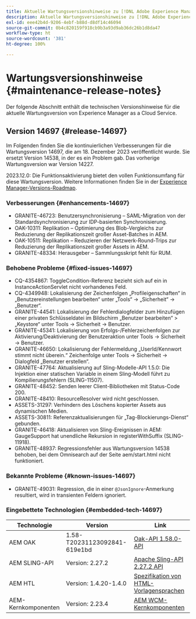 ```yaml
---
title: Aktuelle Wartungsversionshinweise zu [!DNL Adobe Experience Manager] as a Cloud Service.
description: Aktuelle Wartungsversionshinweise zu [!DNL Adobe Experience Manager] as a Cloud Service.
exl-id: eee42b4d-9206-4ebf-b88d-d8df14c46094
source-git-commit: 0b4c820159f918cb9b3a93d9ab36dc26b1d8da47
workflow-type: ht
source-wordcount: '381'
ht-degree: 100%

---
```


# Wartungsversionshinweise {#maintenance-release-notes}

Der folgende Abschnitt enthält die technischen Versionshinweise für die aktuelle Wartungsversion von Experience Manager as a Cloud Service.

## Version 14697 {#release-14697}

Im Folgenden finden Sie die kontinuierlichen Verbesserungen für die Wartungsversion 14697, die am 18. Dezember 2023 veröffentlicht wurde. Sie ersetzt Version 14538, in der es ein Problem gab. Das vorherige Wartungsversion war Version 14227.

2023.12.0: Die Funktionsaktivierung bietet den vollen Funktionsumfang für diese Wartungsversion. Weitere Informationen finden Sie in der [Experience Manager-Versions-Roadmap](https://experienceleague.adobe.com/docs/experience-manager-release-information/aem-release-updates/update-releases-roadmap.html?lang=de).

### Verbesserungen {#enhancements-14697}

* GRANITE-46723: Benutzersynchronisierung – SAML-Migration von der Standardsynchronisierung zur IDP-basierten Synchronisierung.
* OAK-10311: Replikation – Optimierung des Blob-Vergleichs zur Reduzierung der Replikationszeit großer Asset-Batches in AEM.
* OAK-10511: Replikation – Reduzieren der Netzwerk-Round-Trips zur Reduzierung der Replikationszeit großer Assets in AEM.
* GRANITE-48334: Herausgeber – Sammlungsskript fehlt für RUM.

### Behobene Probleme {#fixed-issues-14697}

* CQ-4354867: ToggleCondition-Referenz bezieht sich auf ein in InstanceActionServlet nicht vorhandenes Feld.
* CQ-4349948: Lokalisierung der Zeichenfolgen „Profileigenschaften“ in „Benutzereinstellungen bearbeiten“ unter „Tools“ → „Sicherheit“ → „Benutzer“.
* GRANITE-44541: Lokalisierung der Fehlerdialogfelder zum Hinzufügen einer privaten Schlüsseldatei im Bildschirm „Benutzer bearbeiten“ > „Keystore“ unter Tools → Sicherheit → Benutzer.
* GRANITE-45341: Lokalisierung von Erfolgs-/Fehlerzeichenfolgen zur Aktivierung/Deaktivierung der Benutzeraktion unter Tools → Sicherheit → Benutzer.
* GRANITE-46650: Lokalisierung der Fehlermeldung „UserId/Kennwort stimmt nicht überein.“ Zeichenfolge unter Tools → Sicherheit → Dialogfeld „Benutzer erstellen“.
* GRANITE-47764: Aktualisierung auf Sling-Modelle-API 1.5.0: Die Injektion einer statischen Variable in einem Sling-Modell führt zu Kompilierungsfehlern (SLING-11507).
* GRANITE-48452: Senden leerer Client-Bibliotheken mit Status-Code 200.
* GRANITE-48410: ResourceResolver wird nicht geschlossen.
* ASSETS-31297: Verhindern des Löschens kopierter Assets aus dynamischen Medien.
* ASSETS-30811: Referenzaktualisierungen für „Tag-Blockierungs-Dienst“ gebunden.
* GRANITE-46418: Aktualisieren von Sling-Ereignissen in AEM: GaugeSupport hat unendliche Rekursion in registerWithSuffix (SLING-11918).
* GRANITE-48937: Regressionsfehler aus Wartungsversion 14538 behoben, bei dem Omnisearch auf der Seite aem/start.html nicht funktioniert.

### Bekannte Probleme {#known-issues-14697}

* GRANITE-49031: Regression, die in einer `@JsonIgnore`-Anmerkung resultiert, wird in transienten Feldern ignoriert.

### Eingebettete Technologien {#embedded-tech-14697}

| Technologie | Version | Link |
|---|---|---|
| AEM OAK | 1.58-T20231123092841-619e1bd | [Oak-API 1.58.0-API](https://www.javadoc.io/doc/org.apache.jackrabbit/oak-api/1.58.0/index.html) |
| AEM SLING-API | Version: 2.27.2 | [Apache Sling-API 2.27.2 API](https://www.javadoc.io/doc/org.apache.sling/org.apache.sling.api/latest/index.html) |
| AEM HTL | Version: 1.4.20-1.4.0 | [Spezifikation von HTML-Vorlagensprachen](https://github.com/adobe/htl-spec) |
| AEM-Kernkomponenten | Version: 2.23.4 | [AEM WCM-Kernkomponenten](https://github.com/adobe/aem-core-wcm-components) |
